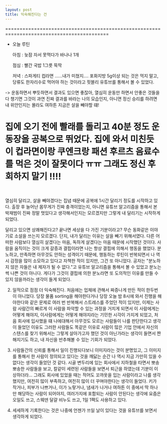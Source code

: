 ```yaml
---
layout: post
title: 익숙해진다는 건
---
```


==========================================================================================
* 오늘 루틴 

   아침 : 늦잠 자서 못먹다가 바나나 1개

   점심 : 빨간 국밥 1그릇 뚝딱

   저녁 : 스파게티 컵라면 ......내가 미쳤지.... 포화지방 5g이상 되는 것은 먹지 말고, 당류도 한자리수로 먹어야 하는 것이라고 핏블리 유튜브를 통해서 볼 수 있었다. 

-> 운동하면서 뿌듯하면서 결과도 있으면 좋잖아, 열심히 운동만 하면서 안좋은 것들을 다 챙기면 그것이 과연 진짜 결과를 바라는 나의 모습인지, 아니면 정신 승리를 하려면 내 위안인지는 몰라도 여하튼 지금은 살을 빼야할 떄!

 집에 오기 전에 빨래를 돌리고 40분 정도 운동장을 공복으로 뛰었다. 집에 와서 미친듯이 컵라면이랑 쿠엔크랑 패션 후르츠 음료수를 먹은 것이 잘못이다 ㅠㅠ 그래도 정신 후회하지 말기 !!!! 
==========================================================================================

​

 열심히 달리고, 살을 빼야겠다는 집념 때문에 공복에 1시간 달리기 정도를 시작하고 있다. 출장 후 늘어난 몸무게가 진짜 충격이었는지, 아니면 유튜브 알고리즘을 통해서 본 박재범이 진짜 정말 멋있다고 생각해서인지는 모르겠지만 그렇게 내 달리기는 시작하게 되었다.

 달리고 있으면 상쾌해진다고? 끝나면 세상을 다 가진 기분이라고? 무슨 동화같은 이야기로 소설을 쓰는지 모르겠다. 단지, 내가 달리는 이유는 살을 빼기 위해서였다. 다른 어떠한 사람보다 열심히 살겠다는 마음, 독하게 살겠다는 마음 때문에 시작했던 것이다. 사람을 움직이는 것이 크게 갈증과 결핍이라면 나는 항상 결핍에 의해서 행동을 했었다. 분노하고, 만족하면 아무것도 안하는 성격이기 때문에, 행동하는 루틴이 반복되면서 나 역시 감정을 많이 소모하고 있다고 자책한 적이 있지만, 그건 또 아니었다. 공자는 "분노하지 않은 자들은 내 제자가 될 수 없다."고 유튜브 알고리즘을 통해서 볼 수 있었고 분노는 썩 나쁜 것이 아니다. 게다가 그것이 결핍에 의한 분노라면 또 도의적인 이유를 만들 수 있지 않을까라는 생각이 들게 되었다.

2. 일적으로 점점 더 익숙해진다. 처음에는 업체에 관해서 짜증나게 만든 적이 한두번이 아니었다. 당장 물품 sorting을 해야한다거나 당장 오늘 밤 8시에 와서 진행을 해야한다와 같은 문제로 여러 번 반복해서 스트레스를 주었던 적이 있지만, 이제는 사람 사람간의 빠르게 이 사람을 파악할 수 있는 과정을 거치게 되면서 이 사람에게는 어떻게 해야지, 이사람에게는 어떻게 해야지라는 기민한 시각이 가지게 되었고, 처음 회사에 입사했을 떄 나에대해서 아무것도 모르는 사람들이 나를 판단한다고 생각이 들었던 이유도 그러한 사람들도 똑같은 이유로 사람이 많은 기업 안에서 자신의 스텐스를 찾기 위해서는 그렇게 살아가고자 했던 것이 아닌가라는 생각이 들면서 짠해지기도 하고, 내 자신을 반추해볼 수 있는 기회가 되었다.​

3. 사람들간의 신뢰를 통해서 일이 진행되다보니 이미지라는 것이 분명있고, 그 이미지를 통해서 한 사람이 정의되고 있다는 것을 깨닳는 순간 나 역시 지금 가만히 있을 수 없다는 생각이 들었던 것 같다. 시골 변두리에 있는 회사에서 지하철을 타면서 뽀송뽀송한 사람들을 보고, 칼같이 세련된 사람들을 보면서 퇴근을 하였는데 기분이 이상하더라... 그래도 회사에 있었을 때는 적어도 꼬까옷을 입는 사람이라고 나를 생각했지만, 여전히 많이 부족하고, 여전히 많이 더 꾸며야한다는 생각이 들었다. 키가 작거나, 피부가 나쁘거나, 이가 노랗거나, 냄새가 나거나 여하튼 이 중에서 딱 하나만 해당하는 사람이 되어야지, 여러가지에 포함되는 사람이 안된다는 생각에 요즘은 오일도 쓰고, 스웨덴 달걀 비누도 쓰고, 1일 1팩도 사용하고 있다. 

4. 세세하게 기록한다는 것은 나중에 언젠가 쓰일 날이 있다는 것을 유튜브를 보면서 생각하게 되었다. 
